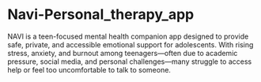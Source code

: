 # Navi-Personal_therapy_app
NAVI is a teen-focused mental health companion app designed to provide safe, private, and accessible emotional support for adolescents. With rising stress, anxiety, and burnout among teenagers—often due to academic pressure, social media, and personal challenges—many struggle to access help or feel too uncomfortable to talk to someone.
